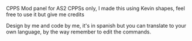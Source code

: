 CPPS Mod panel for AS2 CPPSs only, I made this using Kevin shapes, feel free to use it but give me credits

Design by me and code by me, it's in spanish but you can translate to your own language, by the way remember to edit the commands.
